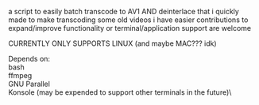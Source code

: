a script to easily batch transcode to AV1 AND deinterlace that i quickly made to make transcoding some old videos i have easier
contributions to expand/improve functionality or terminal/application support are welcome

CURRENTLY ONLY SUPPORTS LINUX (and maybe MAC??? idk)

Depends on:\
bash\
ffmpeg\
GNU Parallel\
Konsole (may be expended to support other terminals in the future)\
